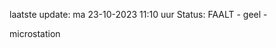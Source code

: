 laatste update: 
ma 23-10-2023 11:10   uur 
Status: FAALT - geel - 
<div class="service Y">microstation</div>